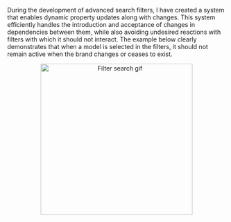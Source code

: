 During the development of advanced search filters, I have created a system that enables dynamic property updates along with changes. This system efficiently handles the introduction and acceptance of changes in dependencies between them, while also avoiding undesired reactions with filters with which it should not interact.
The example below clearly demonstrates that when a model is selected in the filters, it should not remain active when the brand changes or ceases to exist.

<div align="center">
        <img align="center" width="350" src="/avatar.gif" alt="Filter search gif" />
</div>

